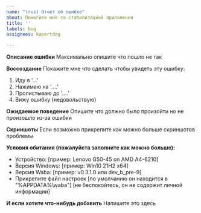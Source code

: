 ```yaml
---
name: "(rus) Отчет об ошибке"
about: Помогите мне со стабилизацией приложения
title: ''
labels: bug
assignees: kapertdog

---
```


**Описание ошибки**
Максимально опишите что пошло не так

**Воссоздание**
Покажите мне что сделать чтобы увидеть эту ошибку:
1. Иду в '...'
2. Нажимаю на '....'
3. Пролистываю до '....'
4. Вижу ошибку (недовольствую)

**Ожидаемое поведение**
Опишите что должно было произойти но не произошло из-за ошибки

**Скриншоты**
Если возможно прикрепите как можно больше скриншотов проблемы

**Условия обитания (пожалуйста заполните как можно больше):**
 - Устройство: [пример: Lenovo G50-45 on AMD A4-6210]
 - Версия Windows: [пример: Win10 21H2 x64]
 - Версия Waba: [пример: v0.3.1.0 или dev_b_pre-9]
 - Прикрепите файл настроек 
[по умолчанию он находится в "%APPDATA%\waba"]
[не беспокойтесь, он не содержит личной информации]

**И если хотите что-нибудь добавить**
Напишите это здесь


<!--
**Но!**
Это всё не обязательно, можете стереть весь этот текст и, например, просто прикрепить скрины ❤
-->

